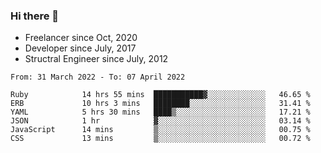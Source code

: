 ### Hi there 👋

- Freelancer since Oct, 2020
- Developer since July, 2017
- Structral Engineer since July, 2012

<!--START_SECTION:waka-->

```text
From: 31 March 2022 - To: 07 April 2022

Ruby            14 hrs 55 mins  ███████████▓░░░░░░░░░░░░░   46.65 %
ERB             10 hrs 3 mins   ████████░░░░░░░░░░░░░░░░░   31.41 %
YAML            5 hrs 30 mins   ████▒░░░░░░░░░░░░░░░░░░░░   17.21 %
JSON            1 hr            ▓░░░░░░░░░░░░░░░░░░░░░░░░   03.14 %
JavaScript      14 mins         ▒░░░░░░░░░░░░░░░░░░░░░░░░   00.75 %
CSS             13 mins         ▒░░░░░░░░░░░░░░░░░░░░░░░░   00.72 %
```

<!--END_SECTION:waka-->
